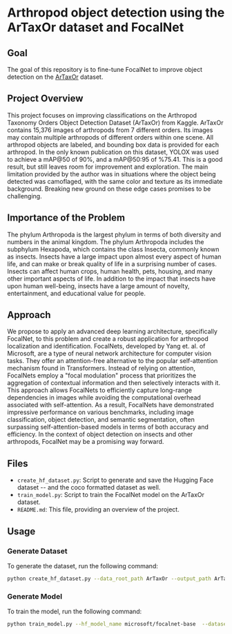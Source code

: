 # Arthropod object detection using the ArTaxOr dataset and FocalNet

## Goal
The goal of this repository is to fine-tune FocalNet to improve object detection on the [ArTaxOr](https://www.kaggle.com/datasets/mistag/arthropod-taxonomy-orders-object-detection-dataset/data) dataset. 

## Project Overview
This project focuses on improving classifications on the Arthropod Taxonomy Orders Object Detection Dataset (ArTaxOr) from Kaggle. ArTaxOr contains 15,376 images of arthropods from 7 different orders. Its images may contain multiple arthropods of different orders within one scene. All arthropod objects are labeled, and bounding box data is provided for each arthropod. 
In the only known publication on this dataset, YOLOX was used to achieve a mAP@50 of 90%, and a mAP@50:95 of %75.41. This is a good result, but still leaves room for improvement and exploration. The main limitation provided by the author was in situations where the object being detected was camoflaged, with the same color and texture as its immediate background. Breaking new ground on these edge cases promises to be challenging.


## Importance of the Problem
The phylum Arthropoda is the largest phylum in terms of both diversity and numbers in the animal kingdom. The phylum Arthropoda includes the subphylum Hexapoda, which contains the class Insecta, commonly known as insects. Insects have a large impact upon almost every aspect of human life, and can make or break quality of life in a surprising number of cases. Insects can affect human crops, human health, pets, housing, and many other important aspects of life. In addition to the impact that insects have upon human well-being, insects have a large amount of novelty, entertainment, and educational value for people.

## Approach
We propose to apply an advanced deep learning architecture, specifically FocalNet, to this problem and create a robust application for arthropod localization and identification. 
FocalNets, developed by Yang et. al. of Microsoft, are a type of neural network architecture for computer vision tasks. They offer an attention-free alternative to the popular self-attention mechanism found in Transformers. Instead of relying on attention, FocalNets employ a "focal modulation" process that prioritizes the aggregation of contextual information and then selectively interacts with it. This approach allows FocalNets to efficiently capture long-range dependencies in images while avoiding the computational overhead associated with self-attention. As a result, FocalNets have demonstrated impressive performance on various benchmarks, including image classification, object detection, and semantic segmentation, often surpassing self-attention-based models in terms of both accuracy and efficiency.
In the context of object detection on insects and other arthropods, FocalNet may be a promising way forward.

## Files
- `create_hf_dataset.py`: Script to generate and save the Hugging Face dataset -- and the coco formatted dataset as well.
- `train_model.py`: Script to train the FocalNet model on the ArTaxOr dataset.
- `README.md`: This file, providing an overview of the project.

## Usage
### Generate Dataset
To generate the dataset, run the following command:
```bash
python create_hf_dataset.py --data_root_path ArTaxOr --output_path ArTaxOr_HF_dataset
```

### Generate Model
To train the model, run the following command: 
```bash
python train_model.py --hf_model_name microsoft/focalnet-base  --dataset_path ArTaxOr_HF_dataset --output_dir focalnet-finetuned
```